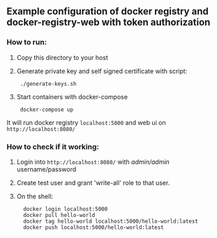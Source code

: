 ## Example configuration of docker registry and docker-registry-web with token authorization
### How to run:

1. Copy this directory to your host
2. Generate private key and self signed certificate with script:
    
        ./generate-keys.sh
    
3. Start containers with docker-compose    
    
        docker-compose up

It will run docker registry `localhost:5000` and web ui on `http://localhost:8080/`

### How to check if it working:
  
1. Login into `http://localhost:8080/` with *admin/admin* username/password
2. Create test user and grant 'write-all' role to that user.
3. On the shell:
         
         docker login localhost:5000
         docker pull hello-world
         docker tag hello-world localhost:5000/hello-world:latest
         docker push localhost:5000/hello-world:latest

